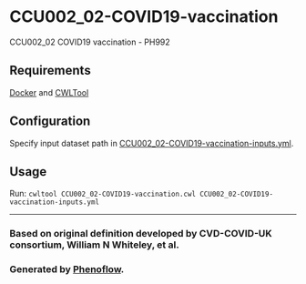 # CCU002_02-COVID19-vaccination

CCU002_02 COVID19 vaccination - PH992

## Requirements

[Docker](https://docs.docker.com/install/) and [CWLTool](https://github.com/common-workflow-language/cwltool#install)

## Configuration

Specify input dataset path in [CCU002_02-COVID19-vaccination-inputs.yml](CCU002_02-COVID19-vaccination-inputs.yml).

## Usage

Run: `cwltool CCU002_02-COVID19-vaccination.cwl CCU002_02-COVID19-vaccination-inputs.yml`

***

### Based on original definition developed by CVD-COVID-UK consortium, William N Whiteley, et al.
### Generated by [Phenoflow](https://kclhi.org/phenoflow).
